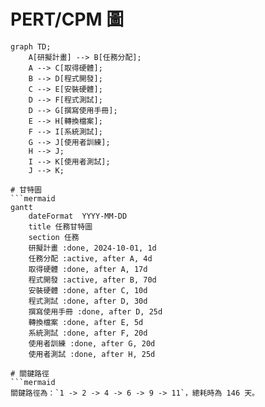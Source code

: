 # PERT/CPM 圖
```mermaid
graph TD;
    A[研擬計畫] --> B[任務分配];
    A --> C[取得硬體];
    B --> D[程式開發];
    C --> E[安裝硬體];
    D --> F[程式測試];
    D --> G[撰寫使用手冊];
    E --> H[轉換檔案];
    F --> I[系統測試];
    G --> J[使用者訓練];
    H --> J;
    I --> K[使用者測試];
    J --> K;

# 甘特圖
```mermaid
gantt
    dateFormat  YYYY-MM-DD
    title 任務甘特圖
    section 任務
    研擬計畫 :done, 2024-10-01, 1d
    任務分配 :active, after A, 4d
    取得硬體 :done, after A, 17d
    程式開發 :active, after B, 70d
    安裝硬體 :done, after C, 10d
    程式測試 :done, after D, 30d
    撰寫使用手冊 :done, after D, 25d
    轉換檔案 :done, after E, 5d
    系統測試 :done, after F, 20d
    使用者訓練 :done, after G, 20d
    使用者測試 :done, after H, 25d

# 關鍵路徑
```mermaid
關鍵路徑為：`1 -> 2 -> 4 -> 6 -> 9 -> 11`，總耗時為 146 天。
